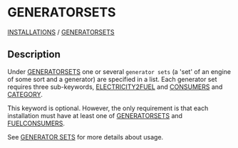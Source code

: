 # GENERATORSETS

[INSTALLATIONS](INSTALLATIONS) / 
[GENERATORSETS](GENERATORSETS.md)

## Description
Under [GENERATORSETS](GENERATORSETS.md) one or
several `generator sets` (a 'set' of an engine of some sort and a generator) are specified in a list.
Each generator set requires three sub-keywords, [ELECTRICITY2FUEL](ELECTRICITY2FUEL) and 
[CONSUMERS](CONSUMERS) and [CATEGORY](CATEGORY).

This keyword is optional. However, the only requirement is that each
installation must have at least one of [GENERATORSETS](GENERATORSETS.md)
and [FUELCONSUMERS](FUELCONSUMERS.md).

See [GENERATOR SETS](../../../about/modelling/setup/installations/generator_sets_in_calculations) for more details about usage.